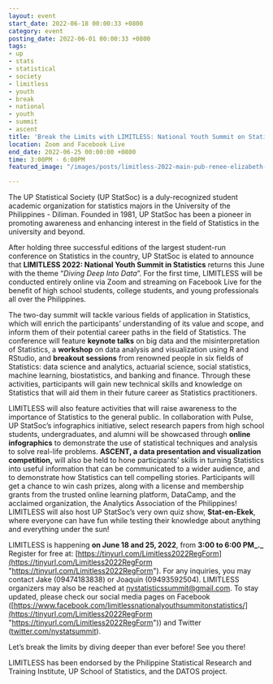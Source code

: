 ```yaml
---
layout: event
start_date: 2022-06-18 00:00:33 +0800
category: event
posting_date: 2022-06-01 00:00:33 +0800
tags:
- up
- stats
- statistical
- society
- limitless
- youth
- break
- national
- youth
- summit
- ascent
title: 'Break the Limits with LIMITLESS: National Youth Summit on Statistics'
location: Zoom and Facebook Live
end_date: 2022-06-25 00:00:00 +0800
time: 3:00PM - 6:00PM
featured_image: "/images/posts/limitless-2022-main-pub-renee-elizabeth-garcia.png"

---
```

The UP Statistical Society (UP StatSoc) is a duly-recognized student academic organization for statistics majors in the University of the Philippines - Diliman. Founded in 1981, UP StatSoc has been a pioneer in promoting awareness and enhancing interest in the field of Statistics in the university and beyond.

After holding three successful editions of the largest student-run conference on Statistics in the country, UP StatSoc is elated to announce that **LIMITLESS 2022: National Youth Summit in Statistics** returns this June with the theme “_Diving Deep Into Data_”. For the first time, LIMITLESS will be conducted entirely online via Zoom and streaming on Facebook Live for the benefit of high school students, college students, and young professionals all over the Philippines.

The two-day summit will tackle various fields of application in Statistics, which will enrich the participants’ understanding of its value and scope, and inform them of their potential career paths in the field of Statistics. The conference will feature **keynote talks** on big data and the misinterpretation of Statistics, a **workshop** on data analysis and visualization using R and RStudio, and **breakout sessions** from renowned people in six fields of Statistics: data science and analytics, actuarial science, social statistics, machine learning, biostatistics, and banking and finance. Through these activities, participants will gain new technical skills and knowledge on Statistics that will aid them in their future career as Statistics practitioners.

LIMITLESS will also feature activities that will raise awareness to the importance of Statistics to the general public. In collaboration with Pulse, UP StatSoc’s infographics initiative, select research papers from high school students, undergraduates, and alumni will be showcased through **online** **infographics** to demonstrate the use of statistical techniques and analysis to solve real-life problems. **ASCENT, a** **data presentation and visualization competition,** will also be held to hone participants’ skills in turning Statistics into useful information that can be communicated to a wider audience, and to demonstrate how Statistics can tell compelling stories. Participants will get a chance to win cash prizes, along with a license and membership grants from the trusted online learning platform, DataCamp, and the acclaimed organization, the Analytics Association of the Philippines! LIMITLESS will also host UP StatSoc’s very own quiz show, **Stat-en-Ekek**, where everyone can have fun while testing their knowledge about anything and everything under the sun!

LIMITLESS is happening **on June 18 and 25, 2022**, from **3:00 to 6:00 PM_._** Register for free at: [https://tinyurl.com/Limitless2022RegForm](https://tinyurl.com/Limitless2022RegForm "https://tinyurl.com/Limitless2022RegForm"). For any inquiries, you may contact Jake (09474183838) or Joaquin (09493592504). LIMITLESS organizers may also be reached at [nystatisticssummit@gmail.com](mailto:nystatisticssummit@gmail.com). To stay updated, please check our social media pages on Facebook ([https://www.facebook.com/limitlessnationalyouthsummitonstatistics/](https://tinyurl.com/Limitless2022RegForm "https://tinyurl.com/Limitless2022RegForm")) and Twitter ([twitter.com/nystatsummit](twitter.com/nystatsummit)).

Let’s break the limits by diving deeper than ever before! See you there!

LIMITLESS has been endorsed by the Philippine Statistical Research and Training Institute, UP School of Statistics, and the DATOS project.